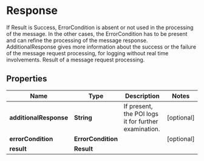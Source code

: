 

# Response

If Result is Success, ErrorCondition is absent or not used in the processing of the message. In the other cases, the ErrorCondition has to be present and can refine the processing of the message response. AdditionalResponse gives more information about the success or the failure of the message request processing, for logging without real time involvements. Result of a message request processing.

## Properties

| Name | Type | Description | Notes |
|------------ | ------------- | ------------- | -------------|
|**additionalResponse** | **String** | If present, the POI logs it for further examination. |  [optional] |
|**errorCondition** | **ErrorCondition** |  |  [optional] |
|**result** | **Result** |  |  |



